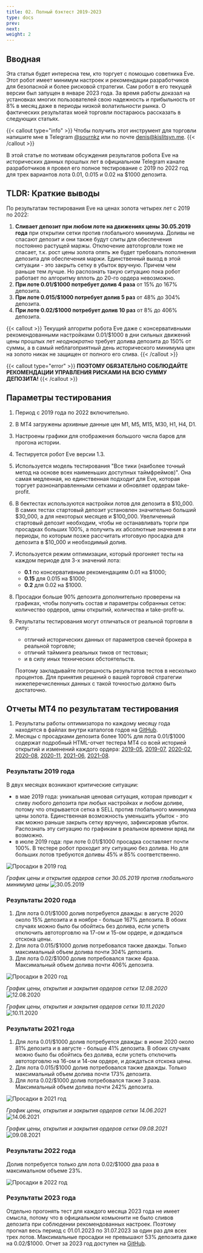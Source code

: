 ```yaml
---
title: 02. Полный бэктест 2019-2023
type: docs
prev: 
next: 
weight: 2
---
```


## Вводная

Эта статья будет интересна тем, кто торгует с помощью советника Eve. Этот робот имеет минимум настроек и рекомендации разработчиков для безопасной и более рисковой стратегии. Сам робот в его текущей версии был запущен в январе 2023 года. За время работы доказал на установках многих пользователей свою надежность и прибыльность от 8% в месяц даже в периоды низкой волатильности рынка. О фактических результатах моей торговли постараюсь рассказать в следующих статьях. 

{{< callout type="info" >}}
Чтобы получить этот инструмент для торговли напишите мне в Telegram [@sournkz](https://t.me/sournkz) или по почте [denis@kislitsyn.me](mailto:denis@kislitsyn.me).
{{< /callout >}}

В этой статье по мотивам обсуждения результатов робота Eve на исторических данных прошлых лет в официальном Telegram канале разработчиков я провел его полное тестирование с 2019 по 2022 год для трех вариантов лота 0.01, 0.015 и 0.02 на $1000 депозита.

## TLDR: Краткие выводы

По результатам тестирования Eve на ценах золота четырех лет с 2019 по 2022:
1. **Сливает депозит при любом лоте на движениях цены 30.05.2019 года** при открытии сетки против глобального минимума. Доливы не спасают депозит и они также будут слиты для обеспечения постоянно растущей маржы. Отключение автоторговли тоже не спасает, т.к. рост цены золота опять же будет требовать пополнения депозита для обеспечения маржи. Единственный выход в этой ситуации - это закрыть сетку в убыток вручную. Причем чем раньше тем лучше. Но распознать такую ситуацию пока робот работает по алгоритму вплоть до 20-го ордера невозможно.
2. **При лоте 0.01/$1000 потребует долив 4 раза** от 15% до 167% депозита.
3. **При лоте 0.015/$1000 потребует долив 5 раз** от 48% до 304% депозита.
4. **При лоте 0.02/$1000 потребует долив 10 раз** от 8% до 406% депозита.

{{< callout >}}
Текущий алгоритм робота Eve даже с консервативными рекомендованными настройками 0.01/$1000 в дни сильных движений цены прошлых лет *неоднократно* требует долива депозита до 150% от суммы, а в самый неблагоприятный день исторического минимума цен на золото никак не защищен от полного его слива. 
{{< /callout >}}

{{< callout type="error" >}}
**ПОЭТОМУ ОБЯЗАТЕЛЬНО СОБЛЮДАЙТЕ РЕКОМЕНДАЦИИ УПРАВЛЕНИЯ РИСКАМИ НА ВСЮ СУММУ ДЕПОЗИТА!**
{{< /callout >}}

## Параметры тестирования

1. Период с 2019 года по 2022 включительно.
2. В MT4 загружены архивные данные цен M1, M5, M15, M30, H1, H4, D1.
3. Настроены графики для отображения большого числа баров для прогона истории.
4. Тестируется робот Eve версии 1.3.
5. Используется модель тестирования "Все тики (наиболее точный метод на основе всех наименьших доступных таймфреймов)". Она самая медленная, но единственная подходит для Eve, которая торгует разнонаправленными сетками и обновляет ордерам take-profit.
6. В бектестах используются настройки лотов для депозита в $10_000. В самих тестах стартовый депозит установлен значительно больший $30_000, а для некоторых месяцев и $100_000. Увеличенный стартовый депозит необходим, чтобы не останавливать торги при просадках больших 100%, а получить их абсолютные значения в эти периоды, по которым позже рассчитать итоговую просадка для депозита в $10_000 и необходимый долив.
7. Используется режим оптимизации, который прогоняет тесты на каждом периоде для 3-х значений лота:
    - **0.1** по консервативным рекомендациям 0.01 на $1000;
    - **0.15** для 0.015 на $1000;
    - **0.2** для 0.02 на $1000. 
8. Просадки больше 90% депозита дополнительно проверены на графиках, чтобы получить состав и параметры собранных сеток: количество ордеров, цены открытий, количества и take-profit-ы.
9. Результаты тестирования могут отличаться от реальной торговли в силу:
    - отличий исторических данных от параметров свечей брокера в реальной торговле; 
    - отличий тайминга реальных тиков от тестовых;        
    - и в силу иных технических обстоятельств. 
    
    Поэтому закладывайте погрешность результатов тестов в несколько процентов. Для принятия решений о вашей торговой стратегии нижеперечисленных данных с такой точностью должно быть достаточно.

## Отчеты MT4 по результатам тестирования

1. Результаты работы оптимизатора по каждому месяцу года находятся в файлах внутри каталогов годов на [GitHub](https://github.com/sournk/baza_bot_backtest).
2. Месяцы с просадками депозита более 100% для лота 0.01/$1000 содержат подробный HTML-отчет тестера MT4 со всей историей открытий и изменений каждого ордера: [2019-05](2019/OptimizationReport-2019-05-Report.htm), [2019-07](2019/OptimizationReport-2019-07-Report.htm), [2020-02](2020/OptimizationReport-2020-02-Report.htm), [2020-08](2020/OptimizationReport-2020-08-Report.htm), [2020-11](2020/OptimizationReport-2020-11-Report.htm), [2021-06](2021/OptimizationReport-2021-06-Report.htm), [2021-08](2021/OptimizationReport-2021-08-Report.htm).

### Результаты 2019 года

В двух месяцах возникают критические ситуации:
- в мае 2019 года: уникальная ценовая ситуация, которая приводит к сливу любого депозита при любых настройках и любом доливе, потому что открывается сетка в SELL против глобального минимума цены золота. Единственная возможность уменьшить убыток - это как можно раньше закрыть сетку вручную, зафиксировав убыток. Распознать эту ситуацию по графикам в реальном времени вряд ли возможно.
- в июле 2019 года: при лоте 0.01/$1000 просадка составляет почти 100%. В тестере робот проходит эту ситуацию без долива. Но для больших лотов требуются доливы 45% и 85% соответственно.

![Просадки в 2019 год](https://github.com/sournk/baza_bot_backtest/blob/main/2019.%20Results.png?raw=true)

*График цены и открытия ордеров сетки 30.05.2019 против глобального минимума цены*
![30.05.2019](https://github.com/sournk/baza_bot_backtest/blob/main/2019/2019-05-30-XAUUSDM1.png?raw=true)

### Результаты 2020 года

1. Для лота 0.01/$1000 долив потребуется дважды: в августе 2020 около 15% депозита и в ноябре - больше 167% депозита. В обоих случаях можно было бы обойтись без долива, если успеть отключить автоторговлю  на 17-ом и 15-ом ордере, и дождаться отскока цены.
2. Для лота 0.015/$1000 долив потребовался также дважды. Только максимальный объем долива почти 304%  депозита.
3. Для лота 0.02/$1000 долив потребовался также 4раза. Максимальный объем долива почти 406% депозита.

![Просадки в 2020 год](https://github.com/sournk/baza_bot_backtest/blob/main/2020.%20Result.png?raw=true)

*График цены, открытия и закрытия ордеров сетки 12.08.2020*
![12.08.2020](https://github.com/sournk/baza_bot_backtest/blob/main/2020/2020-08-12-XAUUSDM1.png?raw=true)

*График цены, открытия и закрытия ордеров сетки 10.11.2020*
![10.11.2020](https://github.com/sournk/baza_bot_backtest/blob/main/2020/2020-11-10-XAUUSDM1.png?raw=true)

### Результаты 2021 года

1. Для лота 0.01/$1000 долив потребуется дважды: в июне 2020 около 81% депозита и в августе - больше 41% депозита. В обоих случаях можно было бы обойтись без долива, если успеть отключить автоторговлю на 16-ом и 14-ом ордере, и дождаться отскока цены.
2. Для лота 0.015/$1000 долив потребовался также дважды. Только максимальный объем долива почти 173%  депозита.
3. Для лота 0.02/$1000 долив потребовался также 3 раза. Максимальный объем долива почти 242% депозита.

![Просадки в 2021 год](https://github.com/sournk/baza_bot_backtest/blob/main/2021.%20Result.png?raw=true)

*График цены, открытия и закрытия ордеров сетки 14.06.2021*
![14.06.2021](https://github.com/sournk/baza_bot_backtest/blob/main/2021/2021-06-14-XAUUSDM1.png?raw=true)

*График цены, открытия и закрытия ордеров сетки 09.08.2021*
![09.08.2021](https://github.com/sournk/baza_bot_backtest/blob/main/2021/2021-08-09-XAUUSDM1.png?raw=true)


### Результаты 2022 года

Долив потребуется только для лота 0.02/$1000 два раза в максимальном объеме 23%.

![Просадки в 2022 год](https://github.com/sournk/baza_bot_backtest/blob/main/2022.%20Result.png?raw=true)

### Результаты 2023 года

Отдельно прогонять тест для каждого месяца 2023 года не имеет смысла, потому что в официальном комьюнити не было сливов депозита при соблюдении рекомендованных настроек. Поэтому прогнал весь период с 01.01.2023 по 31.07.2023 за один раз для всех трех лотов. Максимальные просадки не превышают 53% депозита даже на 0.02/$1000. Отчет за 2023 год доступен на [GitHub](https://github.com/sournk/baza_bot_backtest/blob/main/2023/OptimizationReport-2023.htm).